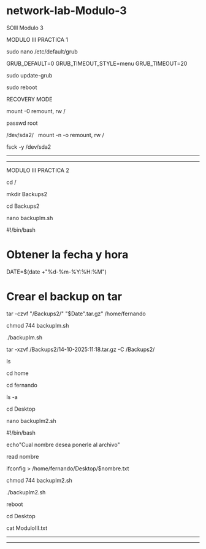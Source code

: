 # network-lab-Modulo-3
SOlll Modulo 3

MODULO III PRACTICA 1

sudo nano /etc/default/grub

GRUB_DEFAULT=0
GRUB_TIMEOUT_STYLE=menu
GRUB_TIMEOUT=20

sudo update-grub

sudo reboot

RECOVERY MODE

mount -0 remount, rw /

passwd root

/dev/sda2/ 
 
mount -n -o remount, rw /

fsck -y /dev/sda2 

---------------------------------------------------------------------------------
---------------------------------------------------------------------------------
MODULO III PRACTICA 2


cd /

mkdir Backups2 

cd Backups2 

nano backuplm.sh 

#!/bin/bash

# Obtener la fecha y hora
DATE=$(date +"%d-%m-%Y:%H:%M")

# Crear el backup on tar
tar -czvf "/Backups2/" "$Date".tar.gz" /home/fernando

chmod 744 backuplm.sh 

./backuplm.sh 

tar -xzvf /Backups2/14-10-2025:11:18.tar.gz -C /Backups2/ 

ls

cd home

cd fernando

ls -a

cd Desktop

nano backuplm2.sh

#!/bin/bash 

echo"Cual nombre desea ponerle al archivo" 

read nombre 

ifconfig > /home/fernando/Desktop/$nombre.txt 

chmod 744 backuplm2.sh

./backuplm2.sh

reboot

cd Desktop

cat ModuloIII.txt

----------------------------------------------------------------------------------------------------
----------------------------------------------------------------------------------------------------

